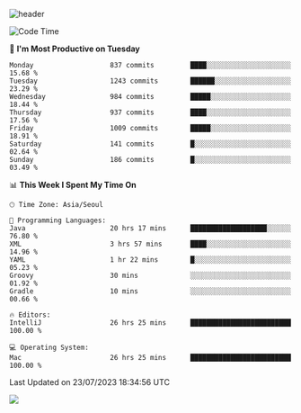 ![header](https://capsule-render.vercel.app/api?type=Egg&color=timeAuto&height=300&section=header&text=PoPo&fontSize=90&animation=fadeIn)

  <!--START_SECTION:waka-->
![Code Time](http://img.shields.io/badge/Code%20Time-1%2C051%20hrs%2039%20mins-blue)

📅 **I'm Most Productive on Tuesday** 

```text
Monday                   837 commits         ████░░░░░░░░░░░░░░░░░░░░░   15.68 % 
Tuesday                  1243 commits        ██████░░░░░░░░░░░░░░░░░░░   23.29 % 
Wednesday                984 commits         █████░░░░░░░░░░░░░░░░░░░░   18.44 % 
Thursday                 937 commits         ████░░░░░░░░░░░░░░░░░░░░░   17.56 % 
Friday                   1009 commits        █████░░░░░░░░░░░░░░░░░░░░   18.91 % 
Saturday                 141 commits         █░░░░░░░░░░░░░░░░░░░░░░░░   02.64 % 
Sunday                   186 commits         █░░░░░░░░░░░░░░░░░░░░░░░░   03.49 % 
```


📊 **This Week I Spent My Time On** 

```text
🕑︎ Time Zone: Asia/Seoul

💬 Programming Languages: 
Java                     20 hrs 17 mins      ███████████████████░░░░░░   76.80 % 
XML                      3 hrs 57 mins       ████░░░░░░░░░░░░░░░░░░░░░   14.96 % 
YAML                     1 hr 22 mins        █░░░░░░░░░░░░░░░░░░░░░░░░   05.23 % 
Groovy                   30 mins             ░░░░░░░░░░░░░░░░░░░░░░░░░   01.92 % 
Gradle                   10 mins             ░░░░░░░░░░░░░░░░░░░░░░░░░   00.66 % 

🔥 Editors: 
IntelliJ                 26 hrs 25 mins      █████████████████████████   100.00 % 

💻 Operating System: 
Mac                      26 hrs 25 mins      █████████████████████████   100.00 % 
```


 Last Updated on 23/07/2023 18:34:56 UTC
<!--END_SECTION:waka-->



<img src="https://capsule-render.vercel.app/api?type=Egg&color=timeAuto&height=300&section=footer&text=PoPo&fontSize=90&animation=fadeIn&reversal=true" />
